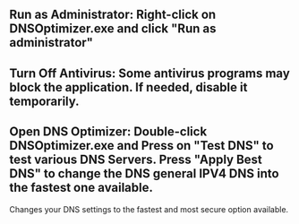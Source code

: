 Run as Administrator:
Right-click on DNSOptimizer.exe and click "Run as administrator"
-------------------------------------------------------------------------------------------------------------
Turn Off Antivirus:
Some antivirus programs may block the application. If needed, disable it temporarily.
-------------------------------------------------------------------------------------------------------------
Open DNS Optimizer:
Double-click DNSOptimizer.exe and Press on "Test DNS" to test various DNS Servers. 
Press "Apply Best DNS" to change the DNS general IPV4 DNS into the fastest one available.
-------------------------------------------------------------------------------------------------------------

Changes your DNS settings to the fastest and most secure option available.
